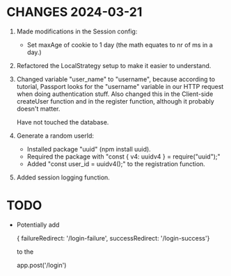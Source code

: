 # CHANGES 2024-03-21

1.  Made modifications in the Session config:

    - Set maxAge of cookie to 1 day (the math equates to nr of ms in a day.)

2.  Refactored the LocalStrategy setup to make it easier to understand.

3.  Changed variable "user_name" to "username", because according to tutorial,
    Passport looks for the "username" variable in our HTTP request when doing
    authentication stuff. Also changed this in the Client-side createUser function
    and in the register function, although it probably doesn't matter.

    Have not touched the database.

4.  Generate a random userId:

    - Installed package "uuid" (npm install uuid).
    - Required the package with "const { v4: uuidv4 } = require("uuid");"
    - Added "const user_id = uuidv4();" to the registration function.

5.  Added session logging function.

# TODO

- Potentially add

  { failureRedirect: '/login-failure', successRedirect: '/login-success'}

  to the

  app.post('/login')
